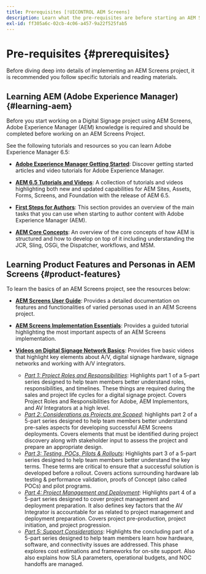 ```yaml
---
title: Prerequisites [!UICONTROL AEM Screens]
description: Learn what the pre-requisites are before starting an AEM Screens project.
exl-id: ff305a6c-02cb-4c06-a457-9a22f525fab5
---
```

# Pre-requisites {#prerequisites}

Before diving deep into details of implementing an AEM Screens project, it is recommended you follow specific tutorials and reading materials.

## Learning AEM (Adobe Experience Manager) {#learning-aem}

Before you start working on a Digital Signage project using AEM Screens, Adobe Experience Manager (AEM) knowledge is required and should be completed before working on an AEM Screens Project.

See the following tutorials and resources so you can learn Adobe Experience Manager 6.5:

* **[Adobe Experience Manager Getting Started](https://experienceleague.adobe.com/en/docs/experience-manager-cloud-service/content/overview/introduction)**: Discover getting started articles and video tutorials for Adobe Experience Manager.

* **[AEM 6.5 Tutorials and Videos](https://experienceleague.adobe.com/en/docs/experience-manager-tutorials)**: A collection of tutorials and videos highlighting both new and updated capabilities for AEM Sites, Assets, Forms, Screens, and Foundation with the release of AEM 6.5.

* **[First Steps for Authors](https://experienceleague.adobe.com/en/docs/experience-manager-65/content/sites/authoring/essentials/first-steps)**: This section provides an overview of the main tasks that you can use when starting to author content with Adobe Experience Manager (AEM).

* **[AEM Core Concepts](https://experienceleague.adobe.com/en/docs/experience-manager-65/content/implementing/developing/introduction/the-basics)**: An overview of the core concepts of how AEM is structured and how to develop on top of it including understanding the JCR, Sling, OSGi, the Dispatcher, workflows, and MSM.

## Learning Product Features and Personas in AEM Screens {#product-features}

To learn the basics of an AEM Screens project, see the resources below:

* **[AEM Screens User Guide](https://experienceleague.adobe.com/en/docs/experience-manager-screens/user-guide/aem-screens-introduction)**: Provides a detailed documentation on features and functionalities of varied personas used in an AEM Screens project.

* **[AEM Screens Implementation Essentials](https://experienceleague.adobe.com/?launch=AEM-7a#recommended/solutions/experience-manager)**: Provides a guided tutorial highlighting the most important aspects of an AEM Screens implementation.

* **[Videos on Digital Signage Network Basics](https://experienceleague.adobe.com/en/docs/experience-manager-screens/user-guide/aem-screens-introduction)**: Provides five basic videos that highlight key elements about A/V, digital signage hardware, signage networks and working with A/V integrators.
   * *[Part 1: Project Roles and Responsibilities](https://experienceleague.adobe.com/en/docs/experience-manager-screens/user-guide/digital-signage-network/project-roles-responsibilities)*: Highlights part 1 of a 5-part series designed to help team members better understand roles, responsibilities, and timelines. These things are required during the sales and project life cycles for a digital signage project. Covers Project Roles and Responsibilities for Adobe, AEM Implementors, and AV Integrators at a high level. 
   * *[Part 2: Considerations as Projects are Scoped](https://experienceleague.adobe.com/en/docs/experience-manager-screens/user-guide/digital-signage-network/project-considerations)*: highlights part 2 of a 5-part series designed to help team members better understand pre-sales aspects for developing successful AEM Screens deployments. Covers elements that must be identified during project discovery along with stakeholder input to assess the project and prepare an appropriate design.
   * *[Part 3: Testing, POCs, Pilots & Rollouts](https://experienceleague.adobe.com/en/docs/experience-manager-screens/user-guide/digital-signage-network/testing-pocs-pilots-rollouts)*: Highlights part 3 of a 5-part series designed to help team members better understand the key terms. These terms are critical to ensure that a successful solution is developed before a rollout. Covers actions surrounding hardware lab testing & performance validation, proofs of Concept (also called POCs) and pilot programs.
   * *[Part 4: Project Management and Deployment](https://experienceleague.adobe.com/en/docs/experience-manager-screens/user-guide/digital-signage-network/project-management-and-deployment)*: Highlights part 4 of a 5-part series designed to cover project management and deployment preparation. It also defines key factors that the AV Integrator is accountable for as related to project management and deployment preparation. Covers project pre-production, project initiation, and project progression.
   * *[Part 5: Support Considerations](https://experienceleague.adobe.com/en/docs/experience-manager-screens/user-guide/digital-signage-network/support-considerations)*: Highlights the concluding part of a 5-part series designed to help team members learn how hardware, software, and connectivity issues are addressed. This phase explores cost estimations and frameworks for on-site support. Also also explains how SLA parameters, operational budgets, and NOC handoffs are managed.
